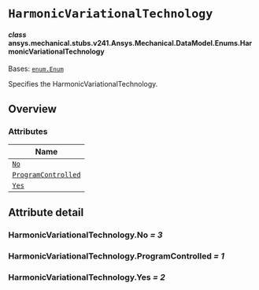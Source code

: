 <!-- vale off -->

<a id="harmonicvariationaltechnology"></a>

# `HarmonicVariationalTechnology`

<a id="ansys.mechanical.stubs.v241.Ansys.Mechanical.DataModel.Enums.HarmonicVariationalTechnology"></a>

#### *class* ansys.mechanical.stubs.v241.Ansys.Mechanical.DataModel.Enums.HarmonicVariationalTechnology

Bases: [`enum.Enum`](https://docs.python.org/3/library/enum.html#enum.Enum)

Specifies the HarmonicVariationalTechnology.

<!-- !! processed by numpydoc !! -->

<a id="overview"></a>

## Overview

### Attributes

| Name |
| ------------------------------------------------------------------------- |
| [`No`](#HarmonicVariationalTechnology.No) |
| [`ProgramControlled`](#HarmonicVariationalTechnology.ProgramControlled) |
| [`Yes`](#HarmonicVariationalTechnology.Yes) |

<a id="attribute-detail"></a>

## Attribute detail

<a id="HarmonicVariationalTechnology.No"></a>

### HarmonicVariationalTechnology.No *= 3*

<a id="HarmonicVariationalTechnology.ProgramControlled"></a>

### HarmonicVariationalTechnology.ProgramControlled *= 1*

<a id="HarmonicVariationalTechnology.Yes"></a>

### HarmonicVariationalTechnology.Yes *= 2*

<!-- vale on -->
